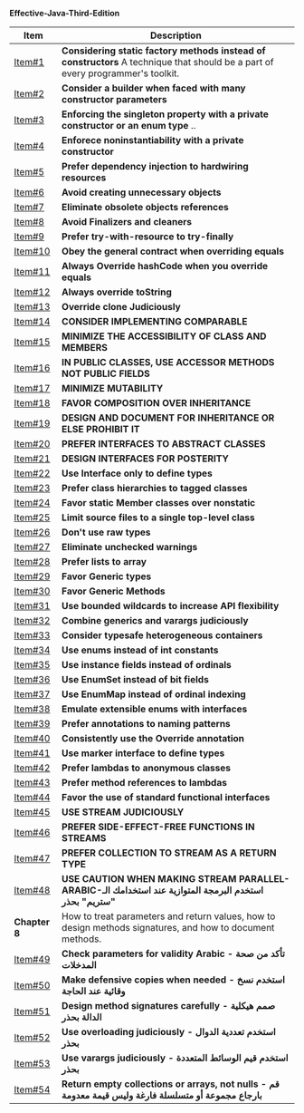 **Effective-Java-Third-Edition**

| Item | Description |
| ---- | ---------- |
| [Item#1](https://github.com/ibrahimAlii/EffectiveJava3rd/tree/master/src/Item01) | **Considering static factory methods instead of constructors** A technique that should be a part of every programmer's toolkit. |
| [Item#2](https://github.com/ibrahimAlii/EffectiveJava3rd/tree/master/src/Item02) | **Consider a builder when faced with many constructor parameters** | 
| [Item#3](https://github.com/ibrahimAlii/EffectiveJava3rd/tree/master/src/Item03) | **Enforcing the singleton property with a private constructor or an enum type** .. |
| [Item#4](https://github.com/ibrahimAlii/EffectiveJava3rd/tree/master/src/Item04) | **Enforece noninstantiability with a private constructor** |
| [Item#5](https://github.com/ibrahimAlii/EffectiveJava3rd/tree/master/src/Item05) | **Prefer dependency injection to hardwiring resources** |
| [Item#6](https://github.com/ibrahimAlii/EffectiveJava3rd/tree/master/src/Item06) | **Avoid creating unnecessary objects** |
| [Item#7](https://github.com/ibrahimAlii/EffectiveJava3rd/tree/master/src/Item07) | **Eliminate obsolete objects references** | 
| [Item#8](https://github.com/ibrahimAlii/EffectiveJava3rd/tree/master/src/Item08) | **Avoid Finalizers and cleaners** |
| [Item#9](https://github.com/ibrahimAlii/EffectiveJava3rd/tree/master/src/Item09) | **Prefer try-with-resource to try-finally** |
| [Item#10](https://github.com/ibrahimAlii/EffectiveJava3rd/tree/master/src/Item10) | **Obey the general contract when overriding equals** |
| [Item#11](https://github.com/ibrahimAlii/EffectiveJava3rd/tree/master/src/Item11) | **Always Override hashCode when you override equals** |
| [Item#12](https://github.com/ibrahimAlii/EffectiveJava3rd/tree/master/src/Item12) | **Always override toString** |
| [Item#13](https://github.com/ibrahimAlii/EffectiveJava3rd/tree/master/src/Item13) | **Override clone Judiciously** |
| [Item#14](https://github.com/ibrahimAlii/EffectiveJava3rd/tree/master/src/Item14) | **CONSIDER IMPLEMENTING COMPARABLE** |
| [Item#15](https://github.com/ibrahimAlii/EffectiveJava3rd/tree/master/src/Item15) | **MINIMIZE THE ACCESSIBILITY OF CLASS AND MEMBERS** |
| [Item#16](https://github.com/ibrahimAlii/EffectiveJava3rd/tree/master/src/Item16) | **IN PUBLIC CLASSES, USE ACCESSOR METHODS NOT PUBLIC FIELDS** |
| [Item#17](https://github.com/ibrahimAlii/EffectiveJava3rd/tree/master/src/Item17) | **MINIMIZE MUTABILITY** |
| [Item#18](https://github.com/ibrahimAlii/EffectiveJava3rd/tree/master/src/Item18) | **FAVOR COMPOSITION OVER INHERITANCE** |
| [Item#19](https://github.com/ibrahimAlii/EffectiveJava3rd/tree/master/src/Item19) | **DESIGN AND DOCUMENT FOR INHERITANCE OR ELSE PROHIBIT IT** |
| [Item#20](https://github.com/ibrahimAlii/EffectiveJava3rd/tree/master/src/Item20) | **PREFER INTERFACES TO ABSTRACT CLASSES** |
| [Item#21](https://github.com/ibrahimAlii/EffectiveJava3rd/tree/master/src/Item21) | **DESIGN INTERFACES FOR POSTERITY** |
| [Item#22](https://github.com/ibrahimAlii/EffectiveJava3rd/tree/master/src/Item22) | **Use Interface only to define types** |
| [Item#23](https://github.com/ibrahimAlii/EffectiveJava3rd/tree/master/src/Item23) | **Prefer class hierarchies to tagged classes** |
| [Item#24](https://github.com/ibrahimAlii/EffectiveJava3rd/tree/master/src/Item24) | **Favor static Member classes over nonstatic** |
| [Item#25](https://github.com/ibrahimAlii/EffectiveJava3rd/tree/master/src/Item25) | **Limit source files to a single top-level class** |
| [Item#26](https://github.com/ibrahimAlii/EffectiveJava3rd/tree/master/src/Item26) | **Don't use raw types** |
| [Item#27](https://github.com/ibrahimAlii/EffectiveJava3rd/tree/master/src/Item27) | **Eliminate unchecked warnings** |
| [Item#28](https://github.com/ibrahimAlii/EffectiveJava3rd/tree/master/src/Item28) | **Prefer lists to array** |
| [Item#29](https://github.com/ibrahimAlii/EffectiveJava3rd/tree/master/src/Item29) | **Favor Generic types** |
| [Item#30](https://github.com/ibrahimAlii/EffectiveJava3rd/tree/master/src/Item30) | **Favor Generic Methods** |
| [Item#31](https://github.com/ibrahimAlii/EffectiveJava3rd/tree/master/src/Item31) | **Use bounded wildcards to increase API flexibility** |
| [Item#32](https://github.com/ibrahimAlii/EffectiveJava3rd/tree/master/src/Item32) | **Combine generics and varargs judiciously** |
| [Item#33](https://github.com/ibrahimAlii/EffectiveJava3rd/tree/master/src/Item33) | **Consider typesafe heterogeneous containers** |
| [Item#34](https://github.com/ibrahimAlii/EffectiveJava3rd/tree/master/src/Item34) | **Use enums instead of int constants** |
| [Item#35](https://github.com/ibrahimAlii/EffectiveJava3rd/tree/master/src/Item35) | **Use instance fields instead of ordinals** |
| [Item#36](https://github.com/ibrahimAlii/EffectiveJava3rd/tree/master/src/Item36) | **Use EnumSet instead of bit fields** |
| [Item#37](https://github.com/ibrahimAlii/EffectiveJava3rd/tree/master/src/Item37) | **Use EnumMap instead of ordinal indexing** |
| [Item#38](https://github.com/ibrahimAlii/EffectiveJava3rd/tree/master/src/Item38) | **Emulate extensible enums with interfaces** |
| [Item#39](https://github.com/ibrahimAlii/EffectiveJava3rd/tree/master/src/Item39) | **Prefer annotations to naming patterns** |
| [Item#40](https://github.com/ibrahimAlii/EffectiveJava3rd/tree/master/src/Item40) | **Consistently use the Override annotation** |
| [Item#41](https://github.com/ibrahimAlii/EffectiveJava3rd/tree/master/src/Item41) | **Use marker interface to define types** |
| [Item#42](https://github.com/ibrahimAlii/EffectiveJava3rd/tree/master/src/Item42) | **Prefer lambdas to anonymous classes** |
| [Item#43](https://github.com/ibrahimAlii/EffectiveJava3rd/tree/master/src/Item43) | **Prefer method references to lambdas** |
| [Item#44](https://github.com/ibrahimAlii/EffectiveJava3rd/tree/master/src/Item44) | **Favor the use of standard functional interfaces** |
| [Item#45](https://github.com/ibrahimAlii/EffectiveJava3rd/tree/master/src/Item45) | **USE STREAM JUDICIOUSLY** |
| [Item#46](https://github.com/ibrahimAlii/EffectiveJava3rd/tree/master/src/Item46) | **PREFER SIDE-EFFECT-FREE FUNCTIONS IN STREAMS** |
| [Item#47](https://github.com/ibrahimAlii/EffectiveJava3rd/tree/master/src/Item47/Item47.md) | **PREFER COLLECTION TO STREAM AS A RETURN TYPE** |
| [Item#48](https://github.com/ibrahimAlii/EffectiveJava3rd/tree/master/src/Item48/Item48.md) | **USE CAUTION WHEN MAKING STREAM PARALLEL-ARABIC-استخدم البرمجة المتوازية عند استخدامك الـ "ستريم" بحذر** |
|**Chapter 8**| How to treat parameters and return values, how to design methods signatures, and how to document methods.| 
| [Item#49](https://github.com/ibrahimAlii/EffectiveJava3rd/tree/master/src/Item49/Item49.md) | **Check parameters for validity Arabic - تأكد من صحة المدخلات** |
| [Item#50](https://github.com/ibrahimAlii/EffectiveJava3rd/tree/master/src/Item50/Item50.md) | **Make defensive copies when needed - استخدم نسخ وقائية عند الحاجة** |
| [Item#51](https://github.com/ibrahimAlii/EffectiveJava3rd/tree/master/src/Item51/Item51.md) | **Design method signatures carefully - صمم هيكلية الدالة بحذر** |
| [Item#52](https://github.com/ibrahimAlii/EffectiveJava3rd/tree/master/src/Item52/Item52.md) | **Use overloading judiciously - استخدم تعددية الدوال بحذر** |
| [Item#53](https://github.com/ibrahimAlii/EffectiveJava3rd/tree/master/src/Item53/Item53.md) | **Use varargs judiciously - استخدم قيم الوسائط المتعددة بحذر** |
| [Item#54](https://github.com/ibrahimAlii/EffectiveJava3rd/tree/master/src/Item54/Item54.md) | **Return empty collections or arrays, not nulls - قم بارجاع مجموعة أو متسلسلة فارغة وليس قيمة معدومة** |


